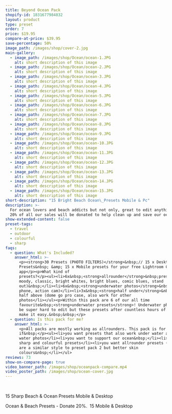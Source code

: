 ```yaml
---
title: Beyond Ocean Pack
shopify-id: 1831677984832
layout: product
type: preset
order: 7
price: $19.95
compare-at-price: $39.95
save-percentage: 50%
image_path: /images/shop/cover-2.jpg
main-gallery:
  - image_path: /images/shop/Ocean/ocean-1.JPG
    alt: short description of this image
  - image_path: /images/shop/Ocean/ocean-2.JPG
    alt: short description of this image
  - image_path: /images/shop/Ocean/ocean-3.JPG
    alt: short description of this image
  - image_path: /images/shop/Ocean/ocean-4.JPG
    alt: short description of this image
  - image_path: /images/shop/Ocean/ocean-5.JPG
    alt: short description of this image
  - image_path: /images/shop/Ocean/ocean-6.JPG
    alt: short description of this image
  - image_path: /images/shop/Ocean/ocean-7.JPG
    alt: short description of this image
  - image_path: /images/shop/Ocean/ocean-8.JPG
    alt: short description of this image
  - image_path: /images/shop/Ocean/ocean-9.JPG
    alt: short description of this image
  - image_path: /images/shop/Ocean/ocean-10.JPG
    alt: short description of this image
  - image_path: /images/shop/Ocean/ocean-11.JPG
    alt: short description of this image
  - image_path: /images/shop/Ocean/ocean-12.JPG
    alt: short description of this image
  - image_path: /images/shop/Ocean/ocean-13.JPG
    alt: short description of this image
  - image_path: /images/shop/Ocean/ocean-14.JPG
    alt: short description of this image
  - image_path: /images/shop/Ocean/ocean-15.JPG
    alt: short description of this image
short-description: "15 Bright Beach Ocean\_Presets Mobile & Pc"
description: >-
  For ocean lovers and beach addicts but not only, great to edit anything else.
  20% of all our sales will be donated to help clean up and save our oceans.
show-extended-content: false
preset-tags:
  - travel
  - outdoor
  - colourful
  - sharp
faqs:
  - question: What's Included?
    answer_html: >-
      <p><strong>30 Presets (PHOTO FILTERS)</strong>&nbsp;// 15 x Desktop
      Presets&nbsp; &amp; 15 x Mobile presets for your free Lightroom CC
      app</p><p>What kind of
      presets?</p><ul><li>6x&nbsp;<strong>allrounder</strong>&nbsp;presets (
      moody, classic, bright whites, bright blues, comic blues, stand
      out)&nbsp;</li><li>6x&nbsp;<strong>underwater photos</strong>&nbsp;(gopro,
      phone, action cam)</li><li>3x&nbsp;<strong>half under</strong>&nbsp;water,
      half above (dome go pro case, also work for other
      photos</li></ul><p>Within this pack are 6 of our all time
      favourite&nbsp;<strong>underwater presets</strong>! Underwater photos can
      be super hard to edit but these presets after countless hours of adjusting
      make it easy.&nbsp;&nbsp;</p>
  - question: Is this pack for me?
    answer_html: >-
      <p>All packs are mostly working as allrounders. This pack is for you
      if&nbsp;</p><ul><li>you want presets that also work under water and for
      water photos</li><li>you want to support our ocean&nbsp;</li><li>you like
      sharp and colourful presets</li><li>you want allrounder presets (6) that
      are a similar style to preset pack 2 but better skin
      colours&nbsp;</li></ul>
reviews: 73
show-on-compare-page: true
video_banner_path: /images/shop/oceanpack-compare.mp4
video_poster_path: /images/shop/ocean-cover.jpg
---
```


&nbsp;

15 Sharp Beach & Ocean Presets Mobile & Desktop

Ocean & Beach Presets - Donate 20%. &nbsp;15 Mobile & Desktop